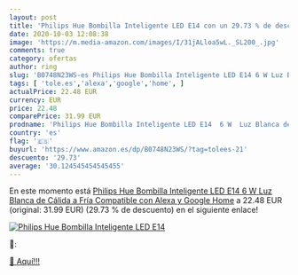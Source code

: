 ```yaml
---
layout: post
title: 'Philips Hue Bombilla Inteligente LED E14 con un 29.73 % de descuento'
date: 2020-10-03 12:08:38
image: 'https://m.media-amazon.com/images/I/31jALloa5wL._SL200_.jpg'
comments: true
category: ofertas
author: ring
slug: 'B0748N23WS-es Philips Hue Bombilla Inteligente LED E14 6 W Luz Blanca de...'
tags: [ 'tole.es','alexa','google','home', ]
actualPrice: 22.48 EUR
currency: EUR
price: 22.48
comparePrice: 31.99 EUR
prodname: 'Philips Hue Bombilla Inteligente LED E14  6 W  Luz Blanca de Cálida a Fría  Compatible con Alexa y Google Home'
country: 'es'
flag: '🇪🇸'
buyurl: 'https://www.amazon.es/dp/B0748N23WS/?tag=tolees-21'
descuento: '29.73'
average: '30.124545454545455'
---
```


En este momento está [Philips Hue Bombilla Inteligente LED E14  6 W  Luz Blanca de Cálida a Fría  Compatible con Alexa y Google Home](https://www.amazon.es/dp/B0748N23WS/?tag=tolees-21) a 22.48 EUR (original: 31.99 EUR) (29.73 %  de descuento) en el siguiente enlace!

[![Philips Hue Bombilla Inteligente LED E14](https://m.media-amazon.com/images/I/31jALloa5wL._SL200_.jpg)](https://www.amazon.es/dp/B0748N23WS/?tag=tolees-21)

🔎:


[🛒 Aquí!!!](https://www.amazon.es/dp/B0748N23WS/?tag=tolees-21)
